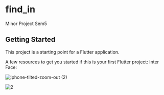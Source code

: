 # find_in

Minor Project Sem5

## Getting Started

This project is a starting point for a Flutter application.

A few resources to get you started if this is your first Flutter project:
Inter Face:

![iphone-tilted-zoom-out (2)](https://github.com/user-attachments/assets/4c6dd3ca-12c8-4f95-93d1-ffef080d9d62)

![2](https://github.com/user-attachments/assets/662777fd-2b67-4186-aa4c-8582b14c8aad)
